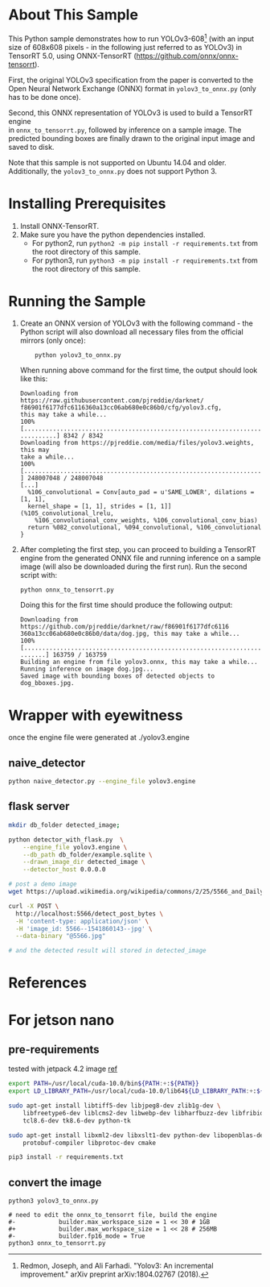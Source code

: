 # About This Sample
This Python sample demonstrates how to run YOLOv3-608[^1] (with an input size of 608x608 pixels - in the following just referred to as YOLOv3) in TensorRT 5.0, using ONNX-TensorRT (https://github.com/onnx/onnx-tensorrt).

First, the original YOLOv3 specification from the paper is converted to the
Open Neural Network Exchange (ONNX) format in `yolov3_to_onnx.py` (only has to
be done once).

Second, this ONNX representation of YOLOv3 is used to build a TensorRT engine  
in `onnx_to_tensorrt.py`, followed by inference on a sample image. The predicted
bounding boxes are finally drawn to the original input image and saved to disk.

Note that this sample is not supported on Ubuntu 14.04 and older.
Additionally, the `yolov3_to_onnx.py` does not support Python 3.

# Installing Prerequisites
1. Install ONNX-TensorRT.
2. Make sure you have the python dependencies installed.
    - For python2, run `python2 -m pip install -r requirements.txt` from the root directory of this sample.
    - For python3, run `python3 -m pip install -r requirements.txt` from the root directory of this sample.

# Running the Sample
1. Create an ONNX version of YOLOv3 with the following command - the Python
   script will also download all necessary files from the official mirrors
   (only once):
	```
		python yolov3_to_onnx.py
	```
	When running above command for the first time, the output should look like
	this:
	```
	Downloading from https://raw.githubusercontent.com/pjreddie/darknet/
	f86901f6177dfc6116360a13cc06ab680e0c86b0/cfg/yolov3.cfg,
	this may take a while...
	100% [......................................................................
	..........] 8342 / 8342
	Downloading from https://pjreddie.com/media/files/yolov3.weights, this may
	take a while...
	100% [......................................................................
	] 248007048 / 248007048
	[...]
	  %106_convolutional = Conv[auto_pad = u'SAME_LOWER', dilations = [1, 1],
	  kernel_shape = [1, 1], strides = [1, 1]](%105_convolutional_lrelu,
	  	%106_convolutional_conv_weights, %106_convolutional_conv_bias)
	  return %082_convolutional, %094_convolutional, %106_convolutional
	}
	```
2. After completing the first step, you can proceed to building a TensorRT
   engine from the generated ONNX file and running inference on a sample image
   (will also be downloaded during the first run). Run the second script with:
    ```
    python onnx_to_tensorrt.py
    ```
	Doing this for the first time should produce the following output:
	```
	Downloading from https://github.com/pjreddie/darknet/raw/f86901f6177dfc6116
    360a13cc06ab680e0c86b0/data/dog.jpg, this may take a while...
	100% [.....................................................................
    .......] 163759 / 163759
	Building an engine from file yolov3.onnx, this may take a while...
	Running inference on image dog.jpg...
	Saved image with bounding boxes of detected objects to dog_bboxes.jpg.
	```

# Wrapper with eyewitness
once the engine file were generated at ./yolov3.engine

## naive_detector
```bash
python naive_detector.py --engine_file yolov3.engine
```

## flask server
```bash
mkdir db_folder detected_image;

python detector_with_flask.py  \
    --engine_file yolov3.engine \
    --db_path db_folder/example.sqlite \
    --drawn_image_dir detected_image \
    --detector_host 0.0.0.0
```

```bash
# post a demo image 
wget https://upload.wikimedia.org/wikipedia/commons/2/25/5566_and_Daily_Air_B-55507_20050820.jpg -O 5566.jpg

curl -X POST \
  http://localhost:5566/detect_post_bytes \
  -H 'content-type: application/json' \
  -H 'image_id: 5566--1541860143--jpg' \
  --data-binary "@5566.jpg"

# and the detected result will stored in detected_image
```


# References

[^1]: Redmon, Joseph, and Ali Farhadi. "Yolov3: An incremental improvement."
arXiv preprint arXiv:1804.02767 (2018).


# For jetson nano

## pre-requirements

tested with jetpack 4.2 image [ref](https://developer.nvidia.com/embedded/jetpack)

```bash
export PATH=/usr/local/cuda-10.0/bin${PATH:+:${PATH}}
export LD_LIBRARY_PATH=/usr/local/cuda-10.0/lib64${LD_LIBRARY_PATH:+:${LD_LIBRARY_PATH}}

sudo apt-get install libtiff5-dev libjpeg8-dev zlib1g-dev \
    libfreetype6-dev liblcms2-dev libwebp-dev libharfbuzz-dev libfribidi-dev \
    tcl8.6-dev tk8.6-dev python-tk

sudo apt-get install libxml2-dev libxslt1-dev python-dev libopenblas-dev gfortran \
    protobuf-compiler libprotoc-dev cmake

pip3 install -r requirements.txt                   
```


## convert the image 

```
python3 yolov3_to_onnx.py

# need to edit the onnx_to_tensorrt file, build the engine
#-            builder.max_workspace_size = 1 << 30 # 1GB
#+            builder.max_workspace_size = 1 << 28 # 256MB
#-            builder.fp16_mode = True
python3 onnx_to_tensorrt.py 
```
